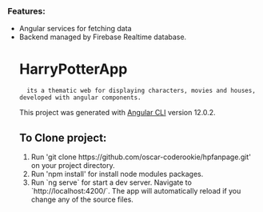 ### Features:

<ul>
  <li>Angular services for fetching data
    <li>Backend managed by Firebase Realtime database.

# HarryPotterApp

      its a thematic web for displaying characters, movies and houses, developed with angular components.
      
This project was generated with [Angular CLI](https://github.com/angular/angular-cli) version 12.0.2.



## To Clone project:

<ol>
  <li>Run 'git clone https://github.com/oscar-coderookie/hpfanpage.git' on your project directory.
    <li>Run 'npm install' for install node modules packages.
      <li>Run `ng serve` for start a dev server. Navigate to `http://localhost:4200/`. The app will automatically reload if you change any of the source files.







